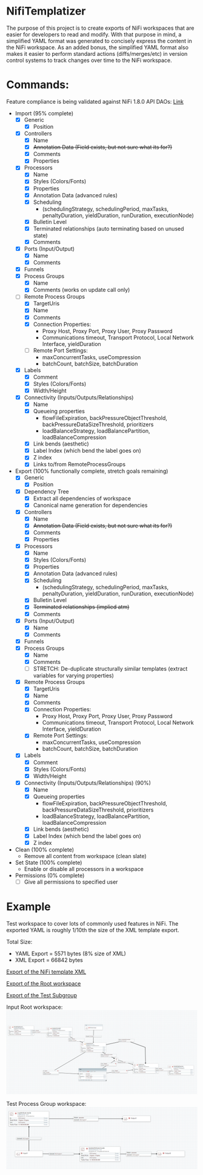 # NifiTemplatizer
The purpose of this project is to create exports of NiFi workspaces that are easier for developers to read and modify. With that purpose in mind, a simplified YAML format was generated to concisely express the content in the NiFi workspace. As an added bonus, the simplified YAML format also makes it easier to perform standard actions (diffs/merges/etc) in version control systems to track changes over time to the NiFi workspace.

# Commands:
Feature compliance is being validated against NiFi 1.8.0 API DAOs: [Link](https://github.com/apache/nifi/tree/rel/nifi-1.8.0/nifi-nar-bundles/nifi-framework-bundle/nifi-framework/nifi-web/nifi-web-api/src/main/java/org/apache/nifi/web/dao/impl)
  
  
* Import (95% complete)
  - [x] Generic
    - [x] Position
  - [x] Controllers
    - [x] Name
    - [x] ~~Annotation Data (Field exists, but not sure what its for?)~~
    - [x] Comments
    - [x] Properties
  - [x] Processors
    - [x] Name
    - [x] Styles (Colors/Fonts)
    - [x] Properties
    - [x] Annotation Data (advanced rules)
    - [x] Scheduling 
      - (schedulingStrategy, schedulingPeriod, maxTasks, penaltyDuration, yieldDuration, runDuration, executionNode)
    - [x] Bulletin Level
    - [x] Terminated relationships (auto terminating based on unused state)
    - [x] Comments
  - [x] Ports (Input/Output)
    - [x] Name
    - [x] Comments
  - [x] Funnels
  - [x] Process Groups
    - [x] Name
    - [x] Comments (works on update call only)
  - [ ] Remote Process Groups
    - [x] TargetUris
    - [x] Name
    - [x] Comments
    - [x] Connection Properties:
      - Proxy Host, Proxy Port, Proxy User, Proxy Password
      - Communications timeout, Transport Protocol, Local Network Interface, yieldDuration
    - [ ] Remote Port Settings:
      - maxConcurrentTasks, useCompression
      - batchCount, batchSize, batchDuration
  - [x] Labels
    - [x] Comment
    - [x] Styles (Colors/Fonts)
    - [x] Width/Height
  - [x] Connectivity (Inputs/Outputs/Relationships)
    - [x] Name
    - [x] Queueing properties
      - flowFileExpiration, backPressureObjectThreshold, backPressureDataSizeThreshold, prioritizers
      - loadBalanceStrategy, loadBalancePartition, loadBalanceCompression
    - [x] Link bends (aesthetic)
    - [x] Label Index (which bend the label goes on)
    - [x] Z index
    - [x] Links to/from RemoteProcessGroups
* Export (100% functionally complete, stretch goals remaining)
  - [x] Generic
    - [x] Position
  - [x] Dependency Tree
    - [x] Extract all dependencies of workspace
    - [x] Canonical name generation for dependencies
  - [x] Controllers
    - [x] Name
    - [x] ~~Annotation Data  (Field exists, but not sure what its for?)~~
    - [x] Comments
    - [x] Properties
  - [x] Processors
    - [x] Name
    - [x] Styles (Colors/Fonts)
    - [x] Properties
    - [x] Annotation Data (advanced rules)
    - [x] Scheduling 
      - (schedulingStrategy, schedulingPeriod, maxTasks, penaltyDuration, yieldDuration, runDuration, executionNode)
    - [x] Bulletin Level
    - [x] ~~Terminated relationships (implied atm)~~
    - [x] Comments
  - [x] Ports (Input/Output)
    - [x] Name
    - [x] Comments
  - [x] Funnels
  - [x] Process Groups
    - [x] Name
    - [x] Comments
    - [ ] STRETCH: De-duplicate structurally similar templates (extract variables for varying properties)
  - [x] Remote Process Groups
    - [x] TargetUris
    - [x] Name
    - [x] Comments
    - [x] Connection Properties:
      - Proxy Host, Proxy Port, Proxy User, Proxy Password
      - Communications timeout, Transport Protocol, Local Network Interface, yieldDuration
    - [x] Remote Port Settings:
      - maxConcurrentTasks, useCompression
      - batchCount, batchSize, batchDuration
  - [x] Labels
    - [x] Comment
    - [x] Styles (Colors/Fonts)
    - [x] Width/Height
  - [x] Connectivity (Inputs/Outputs/Relationships) (90%)
    - [x] Name
    - [x] Queueing properties
      - flowFileExpiration, backPressureObjectThreshold, backPressureDataSizeThreshold, prioritizers
      - loadBalanceStrategy, loadBalancePartition, loadBalanceCompression
    - [x] Link bends (aesthetic)
    - [x] Label Index (which bend the label goes on)
    - [x] Z index
* Clean (100% complete)
  - Remove all content from workspace (clean slate)
* Set State (100% complete)
  - Enable or disable all processors in a workspace
* Permissions (0% complete)
  - [ ] Give all permissions to specified user

# Example
Test workspace to cover lots of commonly used features in NiFi. The exported YAML is roughly 1/10th the size of the XML template export.

Total Size: 
- YAML Export = 5571 bytes (8% size of XML)
- XML  Export = 66842 bytes

[Export of the NiFi template XML](https://github.com/profour/NifiTemplatizer/blob/master/examples/simple/Simple_Example.xml)

[Export of the Root workspace](https://github.com/profour/NifiTemplatizer/blob/master/examples/simple/root.yaml)

[Export of the Test Subgroup](https://github.com/profour/NifiTemplatizer/blob/master/examples/simple/bbfb5e15-016c-1000-24e9-c7827e34b838.yaml)


Input Root workspace:
![](examples/simple/root.png)

Test Process Group workspace:
![](examples/simple/subprocessgroup.png)
